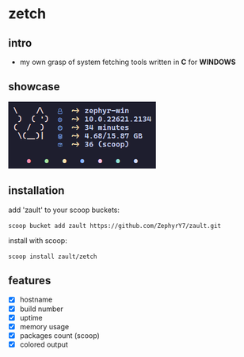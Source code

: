 # zetch

## intro
- my own grasp of system fetching tools written in **C** for **WINDOWS**

## showcase
![zetch](.\screenshot.png "zetch")

## installation

add 'zault' to your scoop buckets:

`scoop bucket add zault https://github.com/ZephyrY7/zault.git`

install with scoop:

`scoop install zault/zetch`

## features

- [x] hostname
- [x] build number
- [x] uptime
- [x] memory usage
- [x] packages count (scoop)
- [x] colored output